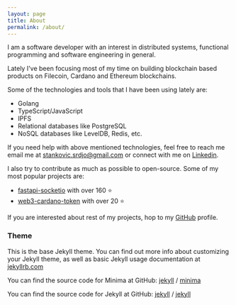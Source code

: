 ```yaml
---
layout: page
title: About
permalink: /about/
---
```


I am a software developer with an interest in distributed systems, functional programming and software engineering in general.

Lately I've been focusing most of my time on building blockchain based products on Filecoin, Cardano and Ethereum blockchains.

Some of the technologies and tools that I have been using lately are:

* Golang
* TypeScript/JavaScript
* IPFS
* Relational databases like PostgreSQL
* NoSQL databases like LevelDB, Redis, etc.

If you need help with above mentioned technologies, feel free to reach me email me at [stankovic.srdjo@gmail.com][email] or connect with me on [Linkedin].

I also try to contribute as much as possible to open-source. Some of my most popular projects are:

* [fastapi-socketio](https://github.com/pyropy/fastapi-socketio) with over 160 ⭐️
* [web3-cardano-token](https://github.com/pyropy/web3-cardano-token) with over 20 ⭐️

If you are interested about rest of my projects, hop to my [GitHub](https://github.com/pyropy) profile.

### Theme
This is the base Jekyll theme. You can find out more info about customizing your Jekyll theme, as well as basic Jekyll usage documentation at [jekyllrb.com](https://jekyllrb.com/)

You can find the source code for Minima at GitHub:
[jekyll][jekyll-organization] /
[minima](https://github.com/jekyll/minima)

You can find the source code for Jekyll at GitHub:
[jekyll][jekyll-organization] /
[jekyll](https://github.com/jekyll/jekyll)


[jekyll-organization]: https://github.com/jekyll
[email]: mailto:stankovic.srdjo@gmail.com
[linkedin]: https://www.linkedin.com/in/stankovicsrdjan/

